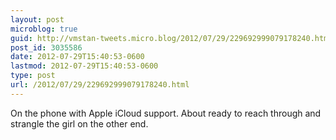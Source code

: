 ```yaml
---
layout: post
microblog: true
guid: http://vmstan-tweets.micro.blog/2012/07/29/229692999079178240.html
post_id: 3035586
date: 2012-07-29T15:40:53-0600
lastmod: 2012-07-29T15:40:53-0600
type: post
url: /2012/07/29/229692999079178240.html
---
```

On the phone with Apple iCloud support. About ready to reach through and strangle the girl on the other end.
